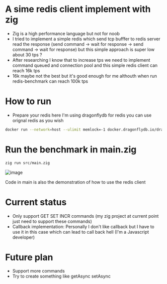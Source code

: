 # A sime redis client implement with zig
- Zig is a high performance language but not for noob
- I tried to implement a simple redis which send tcp bufffer to redis server read the response (send command -> wait for response -> send command -> wait for response) but this simple approach is super low about 30 tps ?
- After researching I know that to increase tps we need to implement command queued and connection pool and this simple redis client can reach 16k tps
- 16k maybe not the best but it's good enough for me althouth when run redis-benchmark can reach 100k tps
# How to run
- Prepare your redis here I'm using dragonflydb for redis you can use orignal redis as you wish
```bash
docker run --network=host --ulimit memlock=-1 docker.dragonflydb.io/dragonflydb/dragonfly
```
# Run the benchmark in main.zig
```bash
zig run src/main.zig
```
![image](https://github.com/user-attachments/assets/877872b0-c2ca-4a2a-806b-7fd04dbb9691)


Code in main is also the demonstration of how to use the redis client

# Current status
- Only support GET SET INCR commands (my zig project at current point just need to support these commands)
- Callback implementation: Personally I don't like callback but I have to use it in this case which can lead to call back hell (I'm a Javascript developer)
# Future plan
- Support more commands
- Try to create something like getAsync setAsync



